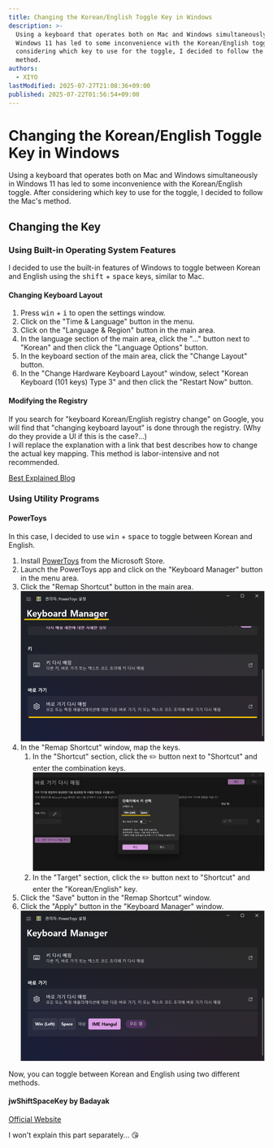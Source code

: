 ```yaml
---
title: Changing the Korean/English Toggle Key in Windows
description: >-
  Using a keyboard that operates both on Mac and Windows simultaneously in
  Windows 11 has led to some inconvenience with the Korean/English toggle. After
  considering which key to use for the toggle, I decided to follow the Mac's
  method.
authors:
  - XIYO
lastModified: 2025-07-27T21:08:36+09:00
published: 2025-07-22T01:56:54+09:00
---
```

# Changing the Korean/English Toggle Key in Windows

Using a keyboard that operates both on Mac and Windows simultaneously in Windows 11 has led to some inconvenience with the Korean/English toggle. After considering which key to use for the toggle, I decided to follow the Mac's method.

## Changing the Key

### Using Built-in Operating System Features

I decided to use the built-in features of Windows to toggle between Korean and English using the <kbd>shift</kbd> + <kbd>space</kbd> keys, similar to Mac.

#### Changing Keyboard Layout

1. Press <kbd>win</kbd> + <kbd>i</kbd> to open the settings window.
2. Click on the "Time & Language" button in the menu.
3. Click on the "Language & Region" button in the main area.
4. In the language section of the main area, click the "..." button next to "Korean" and then click the "Language Options" button.
5. In the keyboard section of the main area, click the "Change Layout" button.
6. In the "Change Hardware Keyboard Layout" window, select "Korean Keyboard (101 keys) Type 3" and then click the "Restart Now" button.

#### Modifying the Registry

If you search for "keyboard Korean/English registry change" on Google, you will find that "changing keyboard layout" is done through the registry. (Why do they provide a UI if this is the case?...) \
I will replace the explanation with a link that best describes how to change the actual key mapping. This method is labor-intensive and not recommended.

[Best Explained Blog](https://lightinglife.tistory.com/entry/%EC%9C%88%EB%8F%84%EC%9A%B0%EC%97%90%EC%84%9C-%EB%A7%A5%EC%B2%98%EB%9F%BC-Capslock%EC%BA%A1%EC%8A%A4%EB%9D%BD%ED%82%A4%EB%A5%BC-%ED%95%9C%EC%98%81%ED%82%A4%EB%A1%9C-%EB%B3%80%EA%B2%BD%ED%95%98%EB%8A%94-%EB%B0%A9%EB%B2%95by-%EB%A0%88%EC%A7%80%EC%8A%A4%ED%8A%B8%EB%A6%AC-%ED%8E%B8%EC%A7%91#google_vignette)

### Using Utility Programs

#### PowerToys

In this case, I decided to use <kbd>win</kbd> + <kbd>space</kbd> to toggle between Korean and English.

1. Install [PowerToys](https://apps.microsoft.com/store/detail/XP89DCGQ3K6VLD?ocid=pdpshare) from the Microsoft Store.
2. Launch the PowerToys app and click on the "Keyboard Manager" button in the menu area.
3. Click the "Remap Shortcut" button in the main area.
   ![Remapping Shortcut in Keyboard Manager](./assets/changing-the-korean-english-switch-key-20240918110239147.png)
4. In the "Remap Shortcut" window, map the keys.
   1. In the "Shortcut" section, click the ✏️ button next to "Shortcut" and enter the combination keys.
      ![Using Windows Key and Space as Korean/English Toggle](./assets/changing-the-korean-english-switch-key-20240918110408909.png)
   2. In the "Target" section, click the ✏️ button next to "Shortcut" and enter the "Korean/English" key.
5. Click the "Save" button in the "Remap Shortcut" window.
6. Click the "Apply" button in the "Keyboard Manager" window.
   ![Korean/English Key Added](./assets/changing-the-korean-english-switch-key-20240918110510904.png)

Now, you can toggle between Korean and English using two different methods.

#### jwShiftSpaceKey by Badayak

[Official Website](https://badayak.com/entry/WinHanEng-jwShiftSpaceKey)

I won't explain this part separately... 😘

